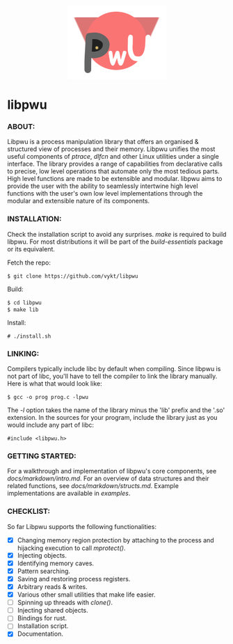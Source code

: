 <p align="center">
	<img src="logo.png">
</p>

# libpwu

### ABOUT:

Libpwu is a process manipulation library that offers an organised & structured view of processes and their memory. Libpwu unifies the most useful components of <i>ptrace</i>, <i>dlfcn</i> and other Linux utilities under a single interface. The library provides a range of capabilities from declarative calls to precise, low level operations that automate only the most tedious parts. High level functions are made to be extensible and modular. libpwu aims to provide the user with the ability to seamlessly intertwine high level functions with the user's own low level implementations through the modular and extensible nature of its components.


### INSTALLATION:

Check the installation script to avoid any surprises. <i>make</i> is required to build libpwu. For most distributions it will be part of the <i>build-essentials</i> package or its equivalent.

Fetch the repo:
```
$ git clone https://github.com/vykt/libpwu
```

Build:
```
$ cd libpwu
$ make lib
```

Install:
```
# ./install.sh
```


### LINKING:

Compilers typically include libc by default when compiling. Since libpwu is not part of libc, you'll have to tell the compiler to link the library manually. Here is what that would look like:

```
$ gcc -o prog prog.c -lpwu
```

The <i>-l</i> option takes the name of the library minus the 'lib' prefix and the '.so' extension. In the sources for your program, include the library just as you would include any part of libc:

```
#include <libpwu.h>
```


### GETTING STARTED:

For a walkthrough and implementation of libpwu's core components, see <i>docs/markdown/intro.md</i>. For an overview of data structures and their related functions, see <i>docs/markdown/structs.md</i>. Example implementations are available in <i>examples</i>.


### CHECKLIST:

So far Libpwu supports the following functionalities:

- [x] Changing memory region protection by attaching to the process and hijacking 
      execution to call <i>mprotect()</i>.
- [x] Injecting objects.
- [x] Identifying memory caves.
- [x] Pattern searching.
- [x] Saving and restoring process registers.
- [x] Arbitrary reads & writes.
- [x] Various other small utilities that make life easier.
- [ ] Spinning up threads with <i>clone()</i>.
- [ ] Injecting shared objects.
- [ ] Bindings for rust.
- [ ] Installation script.
- [x] Documentation.
